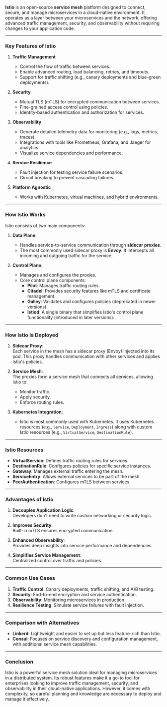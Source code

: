 **Istio** is an open-source **service mesh** platform designed to connect, secure, and manage microservices in a cloud-native environment. It operates as a layer between your microservices and the network, offering advanced traffic management, security, and observability without requiring changes to your application code.

---

### **Key Features of Istio**

1. **Traffic Management**  
   - Control the flow of traffic between services.
   - Enable advanced routing, load balancing, retries, and timeouts.
   - Support for traffic shifting (e.g., canary deployments and blue-green deployments).

2. **Security**
   - Mutual TLS (mTLS) for encrypted communication between services.
   - Fine-grained access control using policies.
   - Identity-based authentication and authorization for services.

3. **Observability**
   - Generate detailed telemetry data for monitoring (e.g., logs, metrics, traces).
   - Integrations with tools like Prometheus, Grafana, and Jaeger for analytics.
   - Visualize service dependencies and performance.

4. **Service Resilience**
   - Fault injection for testing service failure scenarios.
   - Circuit breaking to prevent cascading failures.

5. **Platform Agnostic**
   - Works with Kubernetes, virtual machines, and hybrid environments.

---

### **How Istio Works**

Istio consists of two main components:

1. **Data Plane**:  
   - Handles service-to-service communication through **sidecar proxies**.
   - The most commonly used sidecar proxy is **Envoy**. It intercepts all incoming and outgoing traffic for the service.

2. **Control Plane**:  
   - Manages and configures the proxies.
   - Core control plane components:
     - **Pilot**: Manages traffic routing rules.
     - **Citadel**: Provides security features like mTLS and certificate management.
     - **Galley**: Validates and configures policies (deprecated in newer versions).
     - **Istiod**: A single binary that simplifies Istio's control plane functionality (introduced in later versions).

---

### **How Istio Is Deployed**

1. **Sidecar Proxy**:  
   Each service in the mesh has a sidecar proxy (Envoy) injected into its pod. This proxy handles communication with other services and applies Istio's policies.

2. **Service Mesh**:  
   The proxies form a service mesh that connects all services, allowing Istio to:
   - Monitor traffic.
   - Apply security.
   - Enforce routing rules.

3. **Kubernetes Integration**:  
   - Istio is most commonly used with Kubernetes. It uses Kubernetes resources (e.g., `Service`, `Deployment`, `Ingress`) along with custom Istio resources (e.g., `VirtualService`, `DestinationRule`).

---

### **Istio Resources**

- **VirtualService**: Defines traffic routing rules for services.
- **DestinationRule**: Configures policies for specific service instances.
- **Gateway**: Manages external traffic entering the mesh.
- **ServiceEntry**: Allows external services to be part of the mesh.
- **PeerAuthentication**: Configures mTLS between services.

---

### **Advantages of Istio**

1. **Decouples Application Logic**:  
   Developers don't need to write custom networking or security logic.

2. **Improves Security**:  
   Built-in mTLS ensures encrypted communication.

3. **Enhanced Observability**:  
   Provides deep insights into service performance and dependencies.

4. **Simplifies Service Management**:  
   Centralized control over traffic and policies.

---

### **Common Use Cases**

1. **Traffic Control**: Canary deployments, traffic shifting, and A/B testing.
2. **Security**: End-to-end encryption and service authentication.
3. **Observability**: Monitoring microservices in production.
4. **Resilience Testing**: Simulate service failures with fault injection.

---

### **Comparison with Alternatives**
- **Linkerd**: Lightweight and easier to set up but less feature-rich than Istio.
- **Consul**: Focuses on service discovery and configuration management, with additional service mesh capabilities.

---

### **Conclusion**
Istio is a powerful service mesh solution ideal for managing microservices in a distributed system. Its robust features make it a go-to tool for enterprises looking to improve traffic management, security, and observability in their cloud-native applications. However, it comes with complexity, so careful planning and knowledge are necessary to deploy and manage it effectively.
